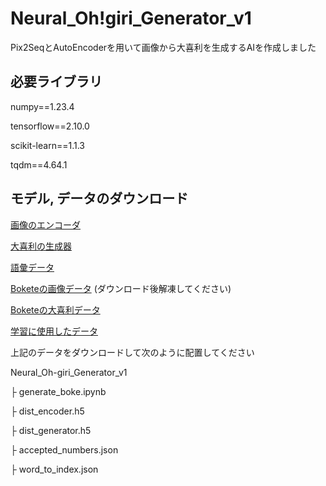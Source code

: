 # Neural_Oh!giri_Generator_v1

Pix2SeqとAutoEncoderを用いて画像から大喜利を生成するAIを作成しました

## 必要ライブラリ

numpy==1.23.4

tensorflow==2.10.0

scikit-learn==1.1.3

tqdm==4.64.1
 

## モデル, データのダウンロード

[画像のエンコーダ](URL)

[大喜利の生成器](URL)

[語彙データ](URL)

[Boketeの画像データ](URL)
(ダウンロード後解凍してください)

[Boketeの大喜利データ](URL)

[学習に使用したデータ](URL)

上記のデータをダウンロードして次のように配置してください

Neural_Oh-giri_Generator_v1

├ generate_boke.ipynb

├ dist_encoder.h5

├ dist_generator.h5

├ accepted_numbers.json

├ word_to_index.json

